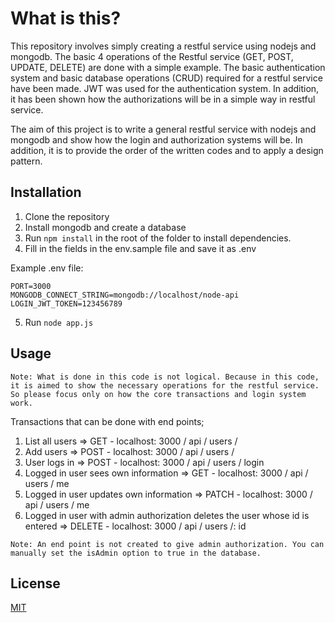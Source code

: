 # What is this?

This repository involves simply creating a restful service using nodejs and mongodb. The basic 4 operations of the Restful service (GET, POST, UPDATE, DELETE) are done with a simple example. The basic authentication system and basic database operations (CRUD) required for a restful service have been made. JWT was used for the authentication system. In addition, it has been shown how the authorizations will be in a simple way in restful service.

The aim of this project is to write a general restful service with nodejs and mongodb and show how the login and authorization systems will be. In addition, it is to provide the order of the written codes and to apply a design pattern.

## Installation

1. Clone the repository
2. Install mongodb and create a database
3. Run ```npm install``` in the root of the folder to install dependencies.
4. Fill in the fields in the env.sample file and save it as .env

Example .env file:
```note
PORT=3000
MONGODB_CONNECT_STRING=mongodb://localhost/node-api
LOGIN_JWT_TOKEN=123456789
```
5. Run ```node app.js```


## Usage
```note
Note: What is done in this code is not logical. Because in this code, it is aimed to show the necessary operations for the restful service. So please focus only on how the core transactions and login system work.
```

Transactions that can be done with end points;
1. List all users => GET - localhost: 3000 / api / users /
2. Add users => POST - localhost: 3000 / api / users /
3. User logs in => POST - localhost: 3000 / api / users / login 
4. Logged in user sees own information => GET - localhost: 3000 / api / users / me
5. Logged in user updates own information => PATCH - localhost: 3000 / api / users / me
6. Logged in user with admin authorization deletes the user whose id is entered => DELETE - localhost: 3000 / api / users /: id 

```note
Note: An end point is not created to give admin authorization. You can manually set the isAdmin option to true in the database.
```

## License
[MIT](https://choosealicense.com/licenses/mit/)